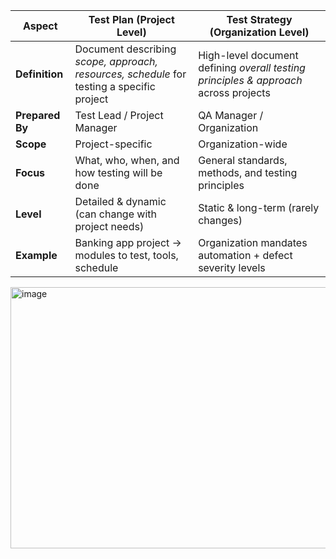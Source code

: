| **Aspect**      | **Test Plan** (Project Level)                                                             | **Test Strategy** (Organization Level)                                               |
| --------------- | ----------------------------------------------------------------------------------------- | ------------------------------------------------------------------------------------ |
| **Definition**  | Document describing *scope, approach, resources, schedule* for testing a specific project | High-level document defining *overall testing principles & approach* across projects |
| **Prepared By** | Test Lead / Project Manager                                                               | QA Manager / Organization                                                            |
| **Scope**       | Project-specific                                                                          | Organization-wide                                                                    |
| **Focus**       | What, who, when, and how testing will be done                                             | General standards, methods, and testing principles                                   |
| **Level**       | Detailed & dynamic (can change with project needs)                                        | Static & long-term (rarely changes)                                                  |
| **Example**     | Banking app project → modules to test, tools, schedule                                    | Organization mandates automation + defect severity levels                            |
<img width="948" height="418" alt="image" src="https://github.com/user-attachments/assets/cbcec7b2-7e13-4730-9b83-d5b123e90061" />
